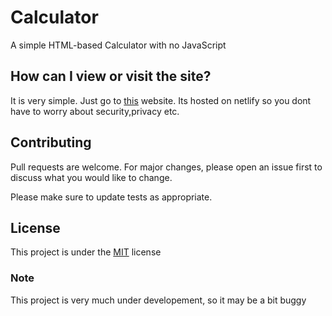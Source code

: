 # Calculator

A simple HTML-based Calculator with no JavaScript


## How can I view or visit the site?

It is very simple. Just go to [this](https://harinadan123calculator.netlify.app/) website. Its hosted on netlify so you dont have to worry about security,privacy etc.


## Contributing
Pull requests are welcome. For major changes, please open an issue first to discuss what you would like to change.

Please make sure to update tests as appropriate.

## License
This project is under the [MIT](https://choosealicense.com/licenses/mit/) license

### Note

This project is very much under developement, so it may be a bit buggy
